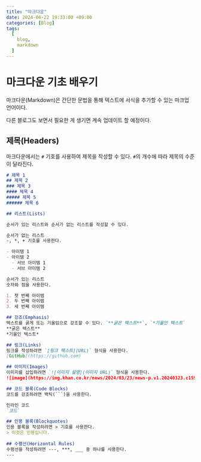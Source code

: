 ```yaml
---
title: "마크다운"
date: 2024-06-22 19:33:00 +09:00
categories: [Blog]
tags:
  [
    blog,
    markdown
  ]
---
```


# 마크다운 기초 배우기

마크다운(Markdown)은 간단한 문법을 통해 텍스트에 서식을 추가할 수 있는 마크업 언어이다.

다른 블로그도 보면서 필요한 게 생기면 계속 업데이트 할 예정이다.


## 제목(Headers)

마크다운에서는 `#` 기호를 사용하여 제목을 작성할 수 있다. `#`의 개수에 따라 제목의 수준이 달라진다.

```markdown
# 제목 1
## 제목 2
### 제목 3
#### 제목 4
##### 제목 5
###### 제목 6

## 리스트(Lists)

순서가 있는 리스트와 순서가 없는 리스트를 작성할 수 있다.

순서가 없는 리스트
-, *, + 기호를 사용한다.

- 아이템 1
- 아이템 2
  - 서브 아이템 1
  - 서브 아이템 2

순서가 있는 리스트
숫자와 점을 사용한다.

1. 첫 번째 아이템
2. 두 번째 아이템
3. 세 번째 아이템

## 강조(Emphasis)
텍스트를 굵게 또는 기울임으로 강조할 수 있다. `**굵은 텍스트**`, `*기울인 텍스트`
**굵은 텍스트**
*기울인 텍스트*

## 링크(Links)
링크를 작성하려면 `[링크 텍스트](URL)` 형식을 사용한다.
[GitHub](https://github.com)

## 이미지(Images)
이미지를 삽입하려면 `![이미지 설명](이미지 URL)` 형식을 사용한다.
![image](https://img.khan.co.kr/news/2024/03/23/news-p.v1.20240323.c159a4cab6f64473adf462d873e01e43_P1.jpg)

## 코드 블록(Code Blocks)
코드를 강조하려면 백틱(```)을 사용한다.

인라인 코드
`코드`

## 인용 블록(Blockquotes)
인용 블록을 작성하려면 > 기호를 사용한다.
> 이것은 인용입니다.
 
## 수평선(Horizontal Rules)
수평선을 작성하려면 ---, ***, ___ 중 하나를 사용한다.
---


